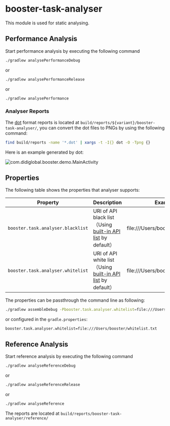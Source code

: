 # booster-task-analyser

This module is used for static analysing.

## Performance Analysis

Start performance analysis by executing the following command

```bash
./gradlew analysePerformanceDebug
```

or 

```bash
./gradlew analysePerformanceRelease
```

or

```bash
./gradlew analysePerformance
```

### Analyser Reports

The [dot](https://www.graphviz.org/doc/info/lang.html) format reports is located at `build/reports/${variant}/booster-task-analyser/`,  you can convert the dot files to PNGs by using the following command:

```bash
find build/reports -name '*.dot' | xargs -t -I{} dot -O -Tpng {}
```

Here is an example generated by dot:

![com.didiglobal.booster.demo.MainActivity](../assets/com.didiglobal.booster.demo.MainActivity.dot.png)

## Properties

The following table shows the properties that analyser supports:

| Property                         | Description                                                                                   | Example                             |
| -------------------------------- | --------------------------------------------------------------------------------------------- | ----------------------------------- |
| `booster.task.analyser.blacklist` | URI of API black list（Using [built-in API list](src/main/resources/blacklist.txt) by default）| file:///Users/booster/blacklist.txt |
| `booster.task.analyser.whitelist` | URI of API white list（Using [built-in API list](src/main/resources/whitelist.txt) by default）| file:///Users/booster/whitelist.txt |

The properties can be passthrough the command line as following:

```bash
./gradlew assembleDebug -Pbooster.task.analyser.whitelist=file:///Users/booster/whitelist.txt
```

or configured in the `gradle.properties`:

```properties
booster.task.analyser.whitelist=file:///Users/booster/whitelist.txt
```

## Reference Analysis

Start reference analysis by executing the following command

```bash
./gradlew analyseReferenceDebug
```

or

```bash
./gradlew analyseReferenceRelease
```

or

```bash
./gradlew analyseReference
```

The reports are located at `build/reports/booster-task-analyser/reference/`
